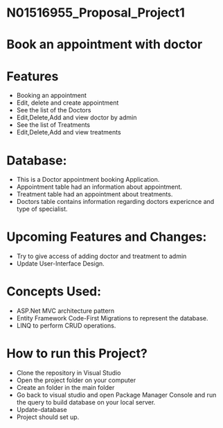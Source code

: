 # N01516955_Proposal_Project1
# Book an appointment with doctor
# Features
- Booking an appointment
- Edit, delete and create appointment
- See the list of the Doctors
- Edit,Delete,Add and view doctor by admin
- See the list of Treatments
- Edit,Delete,Add and view treatments
# Database:
- This is a Doctor appointment booking Application.
- Appointment table had an information about appointment.
- Treatment table had an appointment about treatments.
- Doctors table contains information regarding doctors expericnce and type of specialist.
# Upcoming Features and Changes:
- Try to give access of adding doctor and treatment to admin
- Update User-Interface Design.
# Concepts Used:
- ASP.Net MVC architecture pattern
- Entity Framework Code-First Migrations to represent the database.
- LINQ to perform CRUD operations.
# How to run this Project?
- Clone the repository in Visual Studio
- Open the project folder on your computer
- Create an folder in the main folder
- Go back to visual studio and open Package Manager Console and run the query to build database on your local server.
- Update-database
- Project should set up.
